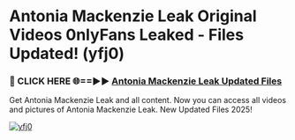 # Antonia Mackenzie Leak Original Videos 0nlyFans Leaked - Files Updated! (yfj0)

<h3>🔴 CLICK HERE 🌐==►► <a href="https://tinyurl.com/x26r9saj" rel="nofollow">Antonia Mackenzie Leak Updated Files</a></h3>

Get Antonia Mackenzie Leak and all content. Now you can access all videos and pictures of Antonia Mackenzie Leak. New Updated Files 2025!

[![yfj0](https://i.imgur.com/LkgZPqh.gif)](https://tinyurl.com/x26r9saj)
